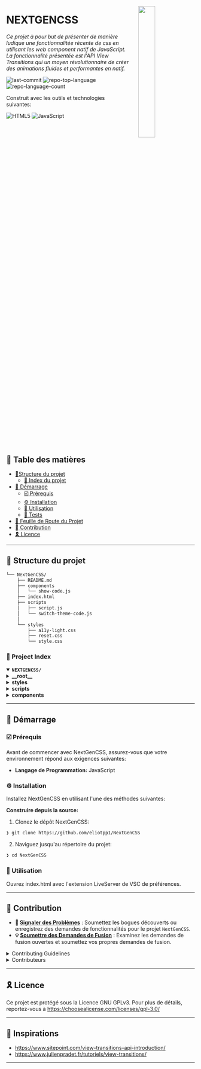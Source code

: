 <div align="left" style="position: relative;">
<img src="https://img.icons8.com/?size=512&id=55494&format=png" align="right" width="30%" style="margin: -20px 0 0 20px;">
<h1>NEXTGENCSS</h1>
<p align="left">
	<em>Ce projet à pour but de présenter de manière ludique une fonctionnalitée récente de css en utilisant les web component natif de JavaScript.
  La fonctionnalité présentée est l'API View Transitions qui un moyen révolutionnaire de créer des animations fluides et performantes en natif.</em>
</p>
<p align="left">
	<img src="https://img.shields.io/github/last-commit/eliotpp1/NextGenCSS?style=flat&logo=git&logoColor=white&color=3182ce" alt="last-commit">
	<img src="https://img.shields.io/github/languages/top/eliotpp1/NextGenCSS?style=flat&color=3182ce" alt="repo-top-language">
	<img src="https://img.shields.io/github/languages/count/eliotpp1/NextGenCSS?style=flat&color=3182ce" alt="repo-language-count">
</p>
<p align="left">Construit avec les outils et technologies suivantes:</p>
<p align="left">
	<img src="https://img.shields.io/badge/HTML5-E34F26.svg?style=flat&logo=HTML5&logoColor=white" alt="HTML5">
	<img src="https://img.shields.io/badge/JavaScript-F7DF1E.svg?style=flat&logo=JavaScript&logoColor=black" alt="JavaScript">
</p>
</div>
<br clear="right">

## 🔗 Table des matières

- [📁Structure du projet](#-structure-du-projet)
  - [📂 Index du projet](#-index-du-projet)
- [🚀 Démarrage](#-démarrage)
  - [☑️ Prérequis](#-prérequis)
  - [⚙️ Installation](#-installation)
  - [🤖 Utilisation](#🤖-utilisation)
  - [🧪 Tests](#🧪-tests)
- [📌 Feuille de Route du Projet](#-feuille-de-route-du-projet)
- [🔰 Contribution](#-contribution)
- [🎗 Licence](#-licence)

---

## 📁 Structure du projet

```sh
└── NextGenCSS/
    ├── README.md
    ├── components
    │   └── show-code.js
    ├── index.html
    ├── scripts
    │   ├── script.js
    │   └── switch-theme-code.js
    │   
    └── styles
        ├── a11y-light.css
        ├── reset.css
        └── style.css
```


### 📂 Project Index
<details open>
	<summary><b><code>NEXTGENCSS/</code></b></summary>
	<details> <!-- __root__ Submodule -->
		<summary><b>__root__</b></summary>
		<blockquote>
			<table>
			<tr>
				<td><b><a href='https://github.com/eliotpp1/NextGenCSS/blob/master/index.html'>index.html</a></b></td>
			</tr>
			</table>
		</blockquote>
	</details>
	<details> <!-- styles Submodule -->
		<summary><b>styles</b></summary>
		<blockquote>
			<table>
			<tr>
				<td><b><a href='https://github.com/eliotpp1/NextGenCSS/blob/master/styles/a11y-light.css'>a11y-light.css</a></b></td>
				<td><code>Thème css pour donner un style au code avec Hightlight.js (https://highlightjs.org/)</code></td>
			</tr>
			<tr>
				<td><b><a href='https://github.com/eliotpp1/NextGenCSS/blob/master/styles/style.css'>style.css</a></b></td>
				<td><code>Style global de la page</code></td>
			</tr>
			<tr>
				<td><b><a href='https://github.com/eliotpp1/NextGenCSS/blob/master/styles/reset.css'>reset.css</a></b></td>
				<td><code>Style pour réduire les incohérences entre les navigateurs </code></td>
			</tr>
			</table>
		</blockquote>
	</details>
	<details> <!-- scripts Submodule -->
		<summary><b>scripts</b></summary>
		<blockquote>
			<table>
			<tr>
				<td><b><a href='https://github.com/eliotpp1/NextGenCSS/blob/master/scripts/script.js'>script.js</a></b></td>
				<td><code>Js pour mettre en place l'API View Transition pour le web componenent de test</code></td>
			</tr>
			<tr>
				<td><b><a href='https://github.com/eliotpp1/NextGenCSS/blob/master/scripts/switch-theme-code.js'>switch-theme-code.js</a></b></td>
				<td><code>Js pour donner un style au code avec Hightlight.js (https://highlightjs.org/)</code></td>
			</tr>
			</table>
		</blockquote>
	</details>
	<details> <!-- components Submodule -->
		<summary><b>components</b></summary>
		<blockquote>
			<table>
			<tr>
				<td><b><a href='https://github.com/eliotpp1/NextGenCSS/blob/master/components/show-code.js'>show-code.js</a></b></td>
				<td><code>Component réutilisable qui pour pour but de montrer du code</code></td>
			</tr>
			</table>
		</blockquote>
	</details>
</details>

---
## 🚀 Démarrage

### ☑️ Prérequis

Avant de commencer avec NextGenCSS, assurez-vous que votre environnement répond aux exigences suivantes:

- **Langage de Programmation:** JavaScript


### ⚙️ Installation

Installez NextGenCSS en utilisant l'une des méthodes suivantes:

**Construire depuis la source:**

1. Clonez le dépôt NextGenCSS:
```sh
❯ git clone https://github.com/eliotpp1/NextGenCSS
```

2. Naviguez jusqu'au répertoire du projet:
```sh
❯ cd NextGenCSS
```


### 🤖 Utilisation
Ouvrez index.html avec l'extension LiveServer de VSC de préférences.

---

## 🔰 Contribution

- **🐛 [Signaler des Problèmes](https://github.com/eliotpp1/NextGenCSS/issues)** : Soumettez les bogues découverts ou enregistrez des demandes de fonctionnalités pour le projet `NextGenCSS`.
- **💡 [Soumettre des Demandes de Fusion](https://github.com/eliotpp1/NextGenCSS/blob/main/CONTRIBUTING.md)** : Examinez les demandes de fusion ouvertes et soumettez vos propres demandes de fusion.

<details closed>
<summary>Contributing Guidelines</summary>

1. **Fork the Repository**: Start by forking the project repository to your github account.
2. **Clone Locally**: Clone the forked repository to your local machine using a git client.
   ```sh
   git clone https://github.com/eliotpp1/NextGenCSS
   ```
3. **Create a New Branch**: Always work on a new branch, giving it a descriptive name.
   ```sh
   git checkout -b new-feature-x
   ```
4. **Make Your Changes**: Develop and test your changes locally.
5. **Commit Your Changes**: Commit with a clear message describing your updates.
   ```sh
   git commit -m 'Implemented new feature x.'
   ```
6. **Push to github**: Push the changes to your forked repository.
   ```sh
   git push origin new-feature-x
   ```
7. **Submit a Pull Request**: Create a PR against the original project repository. Clearly describe the changes and their motivations.
8. **Review**: Once your PR is reviewed and approved, it will be merged into the main branch. Congratulations on your contribution!
</details>

<details closed>
<summary>Contributeurs</summary>
<br>
<p align="left">
   <a href="https://github.com{/eliotpp1/NextGenCSS/}graphs/contributors">
      <img src="https://contrib.rocks/image?repo=eliotpp1/NextGenCSS">
   </a>
</p>
</details>

---

## 🎗 Licence

Ce projet est protégé sous la Licence GNU GPLv3. Pour plus de détails, reportez-vous à https://choosealicense.com/licenses/gpl-3.0/

---

## 🙌 Inspirations

- https://www.sitepoint.com/view-transitions-api-introduction/
- https://www.julienpradet.fr/tutoriels/view-transitions/

---
